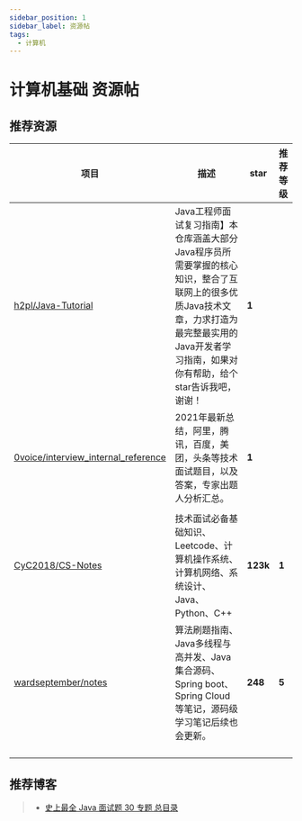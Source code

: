 ```yaml
---
sidebar_position: 1
sidebar_label: 资源帖
tags:
  - 计算机
---
```



# 计算机基础 资源帖

## 推荐资源

| **项目**                                                                             | **描述**                                                                                                                                                                                     | **star** | **推荐等级** |
| ------------------------------------------------------------------------------------------ | -------------------------------------------------------------------------------------------------------------------------------------------------------------------------------------------------- | -------------- | ------------------ |
| [h2pl/Java-Tutorial](https://github.com/h2pl/Java-Tutorial)                                   | Java工程师面试复习指南】本仓库涵盖大部分Java程序员所需要掌握的核心知识，整合了互联网上的很多优质Java技术文章，力求打造为最完整最实用的Java开发者学习指南，如果对你有帮助，给个star告诉我吧，谢谢！ | **1**    |                    |
| [0voice/interview_internal_reference](https://github.com/0voice/interview_internal_reference) | 2021年最新总结，阿里，腾讯，百度，美团，头条等技术面试题目，以及答案，专家出题人分析汇总。                                                                                                         | **1**    |                    |
|                                                                                            |                                                                                                                                                                                                    |                |                    |
| [CyC2018/CS-Notes](https://github.com/CyC2018/CS-Notes)                                       | 技术面试必备基础知识、Leetcode、计算机操作系统、计算机网络、系统设计、Java、Python、C++                                                                                                            | **123k** | **1**        |
| [wardseptember/notes](https://github.com/wardseptember/notes)                                 | 算法刷题指南、Java多线程与高并发、Java集合源码、Spring boot、Spring Cloud等笔记，源码级学习笔记后续也会更新。                                                                                      | **248**  | **5**        |
|                                                                                            |                                                                                                                                                                                                    |                |                    |
|                                                                                            |                                                                                                                                                                                                    |                |                    |
|                                                                                            |                                                                                                                                                                                                    |                |                    |
|                                                                                            |                                                                                                                                                                                                    |                |                    |

## 推荐博客

> * [史上最全 Java 面试题 30 专题 总目录](https://www.cnblogs.com/crazymakercircle/p/14365820.html)
